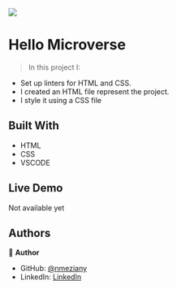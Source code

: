 ![](https://img.shields.io/badge/Microverse-blueviolet)

# Hello Microverse

> In this project I:
- Set up linters for HTML and CSS.
- I created an HTML file represent the project.
- I style it using a CSS file


## Built With

- HTML
- CSS
- VSCODE

## Live Demo

Not available yet


## Authors

👤 **Author**

- GitHub: [@nmeziany](https://github.com/nmeziany)
- LinkedIn: [LinkedIn](https://www.linkedin.com/in/noureddine-meziany/)
